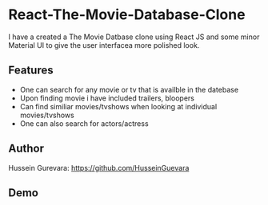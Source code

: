 # React-The-Movie-Database-Clone
I have a created a The Movie Datbase clone using React JS and some minor Material UI to give the user interfacea more polished look. 

## Features 
* One can search for any movie or tv that is availble in the datebase
* Upon finding movie i have included trailers, bloopers 
* Can find similiar movies/tvshows when looking at individual movies/tvshows
* One can also search for actors/actress

## Author 
Hussein Gurevara: https://github.com/HusseinGuevara

## Demo 
